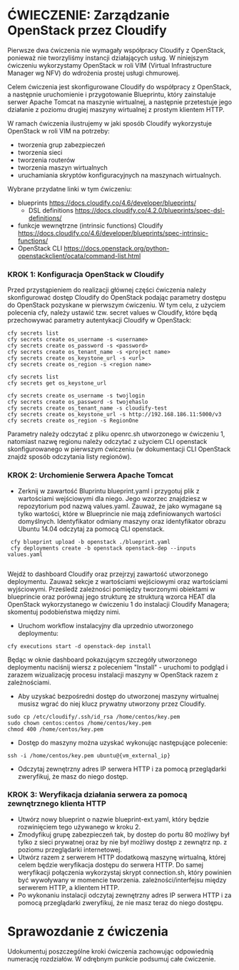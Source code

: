 # ĆWIECZENIE: Zarządzanie OpenStack przez Cloudify

Pierwsze dwa ćwiczenia nie wymagały współpracy Cloudify z OpenStack, ponieważ nie tworzyliśmy instancji działających usług. W niniejszym ćwiczeniu wykorzystamy OpenStack w roli VIM (Virtual Infrastructure Manager wg NFV) do wdrożenia prostej usługi chmurowej.

Celem ćwiczenia jest skonfigurowane Cloudify do współpracy z OpenStack, a następnie uruchomienie i przygotowanie Blueprintu, który zainstaluje serwer Apache Tomcat na maszynie wirtualnej, a następnie przetestuje jego działanie z poziomu drugiej maszyny wirtualnej z prostym klientem HTTP.

W ramach ćwiczenia ilustrujemy w jaki sposób Cloudify wykorzystuje OpenStack w roli VIM na potrzeby:
- tworzenia grup zabezpieczeń
- tworzenia sieci
- tworzenia routerów
- tworzenia maszyn wirtualnych
- uruchamiania skryptów konfiguracyjnych na maszynach wirtualnych.

Wybrane przydatne linki w tym ćwiczeniu:
- blueprints https://docs.cloudify.co/4.6/developer/blueprints/
    * DSL definitions https://docs.cloudify.co/4.2.0/blueprints/spec-dsl-definitions/
- funkcje wewnętrzne (intrinsic functions) Cloudify https://docs.cloudify.co/4.6/developer/blueprints/spec-intrinsic-functions/
- OpenStack CLI https://docs.openstack.org/python-openstackclient/ocata/command-list.html



### KROK 1: Konfiguracja OpenStack w Cloudify

Przed przystąpieniem do realizacji głównej części ćwiczenia należy skonfigurować dostęp Cloudify do OpenStack podając parametry dostępu do OpenStack pozyskane w pierwszym ćwiczeniu. W tym celu, z użyciem polecenia cfy, należy ustawić tzw. secret values w Cloudify, które będą przechowywać parametry autentykacji Cloudify w OpenStack:

```
cfy secrets list
cfy secrets create os_username -s <username>
cfy secrets create os_password -s <password>
cfy secrets create os_tenant_name -s <project name>
cfy secrets create os_keystone_url -s <url>
cfy secrets create os_region -s <region name>

cfy secrets list
cfy secrets get os_keystone_url

cfy secrets create os_username -s twojlogin
cfy secrets create os_password -s twojehaslo
cfy secrets create os_tenant_name -s cloudify-test
cfy secrets create os_keystone_url -s http://192.168.186.11:5000/v3
cfy secrets create os_region -s RegionOne
```
Parametry należy odczytać z pliku openrc.sh utworzonego w ćwiczeniu 1, natomiast nazwę regionu należy odczytać z użyciem CLI openstack skonfigurowanego w pierwszym ćwiczeniu (w dokumentacji CLI OpenStack znajdź sposób odczytania listy regionów).

### KROK 2: Urchomienie Serwera Apache Tomcat

- Zerknij w zawartość Bluprintu blueprint.yaml i przygotuj plik z wartościami wejściowymi dla niego. Jego wzorzec znajdziesz w repozytorium pod nazwą values.yaml. Zauważ, że jako wymagane są tylko wartości, które w Blueprincie nie mają zdefiniowanych wartości domyślnych. Identyfikator odmiany maszyny oraz identyfikator obrazu Ubuntu 14.04 odczytaj za pomocą CLI openstack.

```
 cfy blueprint upload -b openstack ./blueprint.yaml
 cfy deployments create -b openstack openstack-dep --inputs values.yaml
 
```
Wejdź to dashboard Cloudify oraz przejrzyj zawartość utworzonego deploymentu. Zauważ sekcje z wartościami wejściowymi oraz wartościami wyjściowymi. Prześledź zależności pomiędzy tworzonymi obiektami w blueprincie oraz porównaj jego strukturę ze strukturą wzorca HEAT dla OpenStack wykorzystanego w ćwiczeniu 1 do instalacji Cloudify Managera; skomentuj podobieństwa między nimi.

- Uruchom workflow instalacyjny dla uprzednio utworzonego deploymentu:

```
cfy executions start -d openstack-dep install
```

Będąc w oknie dashboard pokazującym szczegóły utworzonego deploymentu naciśnij wiersz z poleceniem "Install" - uruchomi to podgląd i zarazem wizualizację procesu instalacji maszyny w OpenStack razem z zależnościami.

- Aby uzyskać bezpośredni dostęp do utworzonej maszyny wirtualnej musisz wgrać do niej klucz prywatny utworzony przez Cloudify.
```
sudo cp /etc/cloudify/.ssh/id_rsa /home/centos/key.pem 
sudo chown centos:centos /home/centos/key.pem 
chmod 400 /home/centos/key.pem 
```
- Dostęp do maszyny można uzyskać wykonując następujące polecenie:
```
ssh -i /home/centos/key.pem ubuntu@{vm_external_ip}
```

- Odczytaj zewnętrzny adres IP serwera HTTP i za pomocą przeglądarki zweryfikuj, że masz do niego dostęp.

### KROK 3: Weryfikacja działania serwera za pomocą zewnętrznego klienta HTTP

- Utwórz nowy blueprint o nazwie blueprint-ext.yaml, który będzie rozwinięciem tego używanego w kroku 2. 
- Zmodyfikuj grupę zabezpieczeń tak, by dostep do portu 80 możliwy był tylko z sieci prywatnej oraz by nie był możliwy dostęp z zewnątrz np. z poziomu przeglądarki internetowej.
- Utwórz razem z serwerem HTTP dodatkową maszynę wirtualną, której celem będzie weryfikacja dostępu do serwera HTTP. Do samej weryfikacji połączenia wykorzystaj skrypt connection.sh, który powinien być wywoływany w momencie tworzenia. zależności/interfejsu między serwerem HTTP, a klientem HTTP. 
- Po wykonaniu instalacji odczytaj zewnętrzny adres IP serwera HTTP i za pomocą przeglądarki zweryfikuj, że nie masz teraz do niego dostępu.

# Sprawozdanie z ćwiczenia

Udokumentuj poszczególne kroki ćwiczenia zachowując odpowiednią numerację rozdziałów. W odrębnym punkcie podsumuj całe ćwiczenie.
